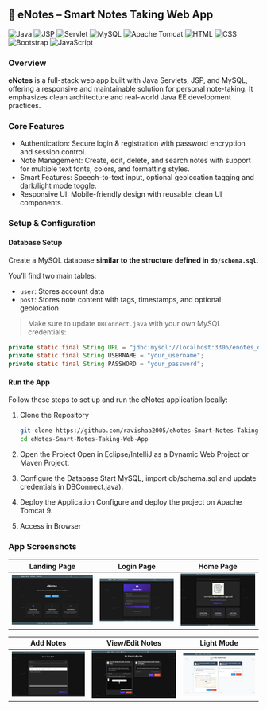 ## 📝 eNotes – Smart Notes Taking Web App

![Java](https://img.shields.io/badge/Java-ED8B00?style=for-the-badge&logo=java&logoColor=white)
![JSP](https://img.shields.io/badge/JSP-007396?style=for-the-badge&logo=java&logoColor=white)
![Servlet](https://img.shields.io/badge/Servlets-5382a1?style=for-the-badge&logo=apachetomcat&logoColor=white)
![MySQL](https://img.shields.io/badge/MySQL-4479A1?style=for-the-badge&logo=mysql&logoColor=white)
![Apache Tomcat](https://img.shields.io/badge/Tomcat-F8DC75?style=for-the-badge&logo=apachetomcat&logoColor=black)
![HTML](https://img.shields.io/badge/HTML5-E34F26?style=for-the-badge&logo=html5&logoColor=white)
![CSS](https://img.shields.io/badge/CSS3-1572B6?style=for-the-badge&logo=css3&logoColor=white)
![Bootstrap](https://img.shields.io/badge/Bootstrap-7952B3?style=for-the-badge&logo=bootstrap&logoColor=white)
![JavaScript](https://img.shields.io/badge/JavaScript-F7DF1E?style=for-the-badge&logo=javascript&logoColor=black)

### Overview
**eNotes** is a full-stack web app built with Java Servlets, JSP, and MySQL, offering a responsive and maintainable solution for personal note-taking. It emphasizes clean architecture and real-world Java EE development practices.

### Core Features
- Authentication: Secure login & registration with password encryption and session control.
- Note Management: Create, edit, delete, and search notes with support for multiple text fonts, colors, and formatting styles.
- Smart Features: Speech-to-text input, optional geolocation tagging and dark/light mode toggle.
- Responsive UI: Mobile-friendly design with reusable, clean UI components.


### Setup & Configuration
#### Database Setup

Create a MySQL database **similar to the structure defined in `db/schema.sql`**.

You’ll find two main tables:
- `user`: Stores account data
- `post`: Stores note content with tags, timestamps, and optional geolocation

> Make sure to update `DBConnect.java` with your own MySQL credentials:

```java
private static final String URL = "jdbc:mysql://localhost:3306/enotes_db";
private static final String USERNAME = "your_username";
private static final String PASSWORD = "your_password";
```

#### Run the App
Follow these steps to set up and run the eNotes application locally:

1. Clone the Repository
   ```bash
   git clone https://github.com/ravishaa2005/eNotes-Smart-Notes-Taking-Web-App.git
   cd eNotes-Smart-Notes-Taking-Web-App
   ```

2. Open the Project
   Open in Eclipse/IntelliJ as a Dynamic Web Project or Maven Project.

3. Configure the Database
   Start MySQL, import db/schema.sql and update credentials in DBConnect.java).

4. Deploy the Application
   Configure and deploy the project on Apache Tomcat 9.

5. Access in Browser

### App Screenshots
| Landing Page | Login Page | Home Page |
|--------------|------------|-----------|
| ![Landing](assets/images/main_page.png) | ![Login](assets/images/login_page.png) | ![Home](assets/images/homePage.png) |

| Add Notes | View/Edit Notes | Light Mode |
|-----------|------------------|------------|
| ![Add Notes](assets/images/add_notes.png) | ![Edit Notes](assets/images/view_notes%28dark%20mode%29.png) | ![Light Mode](assets/images/view_notes%28light%20mode%29.png) |


  
